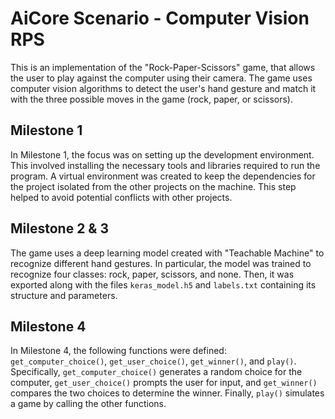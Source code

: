 # AiCore Scenario - Computer Vision RPS

This is an implementation of the "Rock-Paper-Scissors" game, that allows the user to play against the computer using their camera. The game uses computer vision algorithms to detect the user's hand gesture and match it with the three possible moves in the game (rock, paper, or scissors).

## Milestone 1
In Milestone 1, the focus was on setting up the development environment. This involved installing the necessary tools and libraries required to run the program. A virtual environment was created to keep the dependencies for the project isolated from the other projects on the machine. This step helped to avoid potential conflicts with other projects.

## Milestone 2 & 3
The game uses a deep learning model created with "Teachable Machine" to recognize different hand gestures. In particular, the model was trained to recognize four classes: rock, paper, scissors, and none. Then, it was exported along with the files `keras_model.h5` and `labels.txt` containing its structure and parameters.

## Milestone 4
In Milestone 4, the following functions were defined: `get_computer_choice()`, `get_user_choice()`, `get_winner()`, and `play()`. Specifically, `get_computer_choice()` generates a random choice for the computer, `get_user_choice()` prompts the user for input, and `get_winner()` compares the two choices to determine the winner. Finally, `play()` simulates a game by calling the other functions.